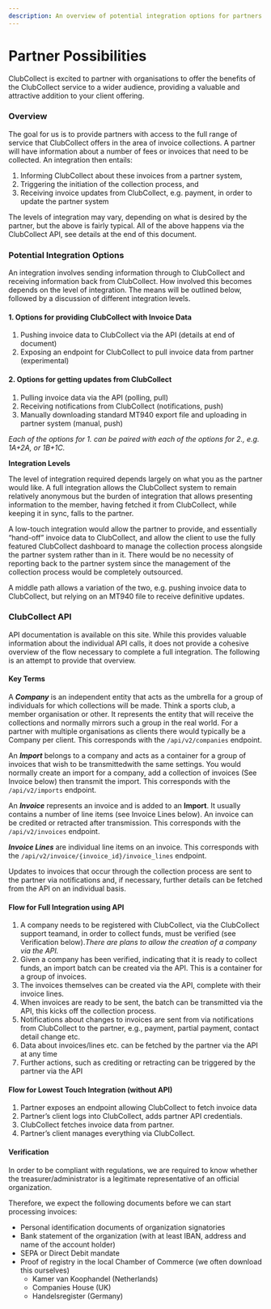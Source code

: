 ```yaml
---
description: An overview of potential integration options for partners.
---
```


# Partner Possibilities

ClubCollect is excited to partner with organisations to offer the benefits of the ClubCollect service to a wider audience, providing a valuable and attractive addition to your client offering.

### Overview

The goal for us is to provide partners with access to the full range of service that ClubCollect offers in the area of invoice collections. A partner will have information about a number of fees or invoices that need to be collected. An integration then entails:

1. Informing ClubCollect about these invoices from a partner system,
2. Triggering the initiation of the collection process, and
3. Receiving invoice updates from ClubCollect, e.g. payment, in order to update the partner system

The levels of integration may vary, depending on what is desired by the partner, but the above is fairly typical. All of the above happens via the ClubCollect API, see details at the end of this document.

### Potential Integration Options

An integration involves sending information through to ClubCollect and receiving information back from ClubCollect. How involved this becomes depends on the level of integration. The means will be outlined below, followed by a discussion of different integration levels.

#### 1. Options for providing ClubCollect with Invoice Data

1. Pushing invoice data to ClubCollect via the API \(details at end of document\)
2. Exposing an endpoint for ClubCollect to pull invoice data from partner \(experimental\)

#### 2. Options for getting updates from ClubCollect

1. Pulling invoice data via the API \(polling, pull\)
2. Receiving notifications from ClubCollect \(notifications, push\)
3. Manually downloading standard MT940 export file and uploading in partner system \(manual, push\)

_Each of the options for 1. can be paired with each of the options for 2., e.g. 1A+2A, or 1B+1C._

**Integration Levels**

The level of integration required depends largely on what you as the partner would like. A full integration allows the ClubCollect system to remain relatively anonymous but the burden of integration that allows presenting information to the member, having fetched it from ClubCollect, while keeping it in sync, falls to the partner.

A low-touch integration would allow the partner to provide, and essentially “hand-off” invoice data to ClubCollect, and allow the client to use the fully featured ClubCollect dashboard to manage the collection process alongside the partner system rather than in it. There would be no necessity of reporting back to the partner system since the management of the collection process would be completely outsourced.

A middle path allows a variation of the two, e.g. pushing invoice data to ClubCollect, but relying on an MT940 file to receive definitive updates.

### ClubCollect API

API documentation is available on this site. While this provides valuable information about the individual API calls, it does not provide a cohesive overview of the flow necessary to complete a full integration. The following is an attempt to provide that overview.

#### Key Terms

A _**Company**_ is an independent entity that acts as the umbrella for a group of individuals for which collections will be made. Think a sports club, a member organisation or other. It represents the entity that will receive the collections and normally mirrors such a group in the real world. For a partner with multiple organisations as clients there would typically be a Company per client. This corresponds with the `/api/v2/companies` endpoint.

An _**Import**_ belongs to a company and acts as a container for a group of invoices that wish to be transmittedwith the same settings. You would normally create an import for a company, add a collection of invoices \(See Invoice below\) then transmit the import. This corresponds with the `/api/v2/imports` endpoint.

An _**Invoice**_ represents an invoice and is added to an **Import**. It usually contains a number of line items \(see Invoice Lines below\). An invoice can be credited or retracted after transmission. This corresponds with the `/api/v2/invoices` endpoint.

_**Invoice Lines**_ are individual line items on an invoice. This corresponds with the `/api/v2/invoice/{invoice_id}/invoice_lines` endpoint.

Updates to invoices that occur through the collection process are sent to the partner via notifications and, if necessary, further details can be fetched from the API on an individual basis.

#### Flow for Full Integration using API

1. A company needs to be registered with ClubCollect, via the ClubCollect support teamand, in order to collect funds, must be verified \(see Verification below\)._There are plans to allow the creation of a company via the API._
2. Given a company has been verified, indicating that it is ready to collect funds, an import batch can be created via the API. This is a container for a group of invoices.
3. The invoices themselves can be created via the API, complete with their invoice lines.
4. When invoices are ready to be sent, the batch can be transmitted via the API, this kicks off the collection process.
5. Notifications about changes to invoices are sent from via notifications from ClubCollect to the partner, e.g., payment, partial payment, contact detail change etc.
6. Data about invoices/lines etc. can be fetched by the partner via the API at any time
7. Further actions, such as crediting or retracting can be triggered by the partner via the API

#### Flow for Lowest Touch Integration \(without API\)

1. Partner exposes an endpoint allowing ClubCollect to fetch invoice data
2. Partner’s client logs into ClubCollect, adds partner API credentials.
3. ClubCollect fetches invoice data from partner.
4. Partner’s client manages everything via ClubCollect.

#### **Verification**

In order to be compliant with regulations, we are required to know whether the treasurer/administrator is a legitimate representative of an official organization.

Therefore, we expect the following documents before we can start processing invoices:

* Personal identification documents of organization signatories
* Bank statement of the organization \(with at least IBAN, address and name of the account holder\)
* SEPA or Direct Debit mandate
* Proof of registry in the local Chamber of Commerce \(we often download this ourselves\)
  * Kamer van Koophandel \(Netherlands\)
  * Companies House \(UK\)
  * Handelsregister \(Germany\)

